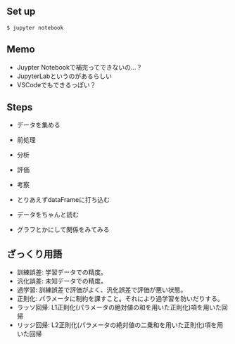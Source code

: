 ## Set up

```
$ jupyter notebook
```

## Memo

- Juypter Notebookで補完ってできないの...？
- JupyterLabというのがあるらしい
- VSCodeでもできるっぽい？

## Steps

- データを集める
- 前処理
- 分析
- 評価
- 考察

- とりあえずdataFrameに打ち込む
- データをちゃんと読む
- グラフとかにして関係をみてみる

## ざっくり用語

- 訓練誤差: 学習データでの精度。
- 汎化誤差: 未知データでの精度。
- 過学習: 訓練誤差で評価がよく、汎化誤差で評価が悪い状態。
- 正則化: パラメータに制約を課すこと。それにより過学習を防いだりする。
- ラッソ回帰: L1正則化(パラメータの絶対値の和を用いた正則化)項を用いた回帰
- リッジ回帰: L2正則化(パラメータの絶対値の二乗和を用いた正則化)項を用いた回帰
